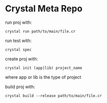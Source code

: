 # Crystal Meta Repo

run proj with:

    crystal run path/to/main/file.cr

run test with:

    crystal spec

create proj with:

    crystal init (app|lib) project_name

where app or lib is the type of project

build proj with:

	crystal build --release path/to/main/file.cr
